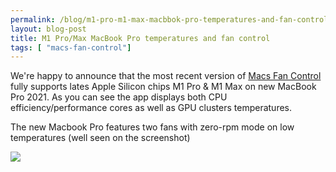 ```yaml
---
permalink: /blog/m1-pro-m1-max-macbbok-pro-temperatures-and-fan-control
layout: blog-post
title: M1 Pro/Max MacBook Pro temperatures and fan control
tags: [ "macs-fan-control"]
---
```


We're happy to announce that the most recent version of <a href="{% link macs-fan-control/index.html %}">Macs Fan Control</a> fully supports lates Apple Silicon chips M1 Pro &amp; M1 Max on new MacBook Pro 2021. As you can see the app displays both CPU efficiency/performance cores as well as GPU clusters temperatures.

<!--more-->

The new Macbook Pro features two fans with zero-rpm mode on low temperatures (well seen on the screenshot)

<p class="text-center">
    <img src="/assets/images/blog/m1-pro-temperatures.png" data-rjs="2">
</p>